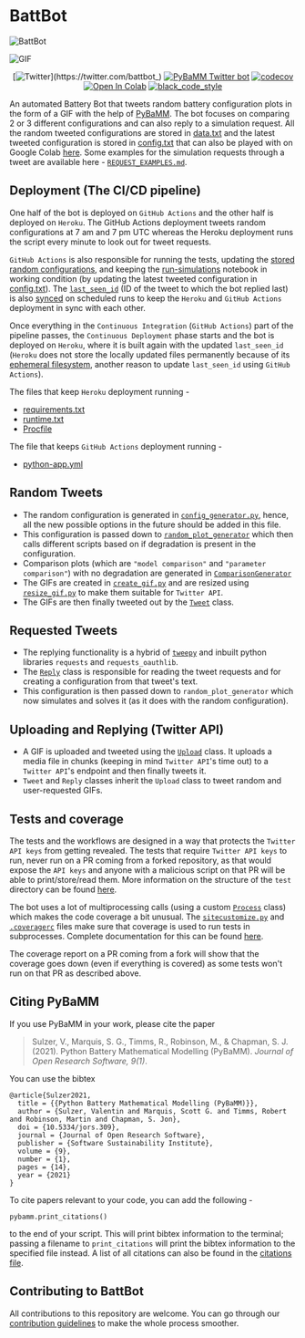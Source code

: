 # BattBot

![BattBot](https://user-images.githubusercontent.com/21146187/139149748-4e4b1bd3-3845-444d-b7d1-8a8a34696005.jpeg)

![GIF](https://miro.medium.com/max/788/1*z_AwTGIVYneAzpzwPUGDxw.gif)
  
<div align="center">
  
  [![Twitter](https://img.shields.io/twitter/url/https/twitter.com/battbot_.svg?style=social&label=Follow%20@battbot_)](https://twitter.com/battbot_)
  [![PyBaMM Twitter bot](https://github.com/pybamm-team/BattBot/actions/workflows/ci.yml/badge.svg)](https://github.com/pybamm-team/BattBot/actions/workflows/ci.yml)
  [![codecov](https://codecov.io/gh/pybamm-team/BattBot/branch/main/graph/badge.svg?token=6wEJ6AiiGG)](https://codecov.io/gh/pybamm-team/BattBot)
  [![Open In Colab](https://colab.research.google.com/assets/colab-badge.svg)](https://colab.research.google.com/github/pybamm-team/BattBot/blob/main/)
  [![black_code_style](https://img.shields.io/badge/code%20style-black-000000.svg)](https://github.com/ambv/black)

</div>

An automated Battery Bot that tweets random battery configuration plots in the form of a GIF with the help of [PyBaMM](https://github.com/pybamm-team/PyBaMM). The bot focuses on comparing 2 or 3 different configurations and can also reply to a simulation request. All the random tweeted configurations are stored in [data.txt](https://github.com/pybamm-team/BattBot/blob/main/bot/data.txt) and the latest tweeted configuration is stored in [config.txt](https://github.com/pybamm-team/BattBot/blob/main/bot/config.txt) that can also be played with on Google Colab [here](https://colab.research.google.com/github/pybamm-team/BattBot/blob/main/bot/run-simulation.ipynb). Some examples for the simulation requests through a tweet are available here - [`REQUEST_EXAMPLES.md`](https://github.com/pybamm-team/BattBot/blob/main/REQUEST_EXAMPLES.md).

## Deployment (The CI/CD pipeline)

One half of the bot is deployed on `GitHub Actions` and the other half is deployed on `Heroku`. The GitHub Actions deployment tweets random configurations at 7 am and 7 pm UTC whereas the Heroku deployment runs the script every minute to look out for tweet requests. 

`GitHub Actions` is also responsible for running the tests, updating the [stored random configurations](https://github.com/pybamm-team/BattBot/blob/main/bot/data.txt), and keeping the [run-simulations](https://colab.research.google.com/github/pybamm-team/BattBot/blob/main/bot/run-simulation.ipynb) notebook in working condition (by updating the latest tweeted configuration in [config.txt](https://github.com/pybamm-team/BattBot/blob/main/bot/config.txt)). The [`last_seen_id`](https://github.com/pybamm-team/BattBot/blob/main/bot/last_seen_id.txt) (ID of the tweet to which the bot replied last) is also [synced](https://github.com/pybamm-team/BattBot/blob/main/bot/twitter_api/sync_last_seen_id.py#L20) on scheduled runs to keep the `Heroku` and `GitHub Actions` deployment in sync with each other.

Once everything in the `Continuous Integration` (`GitHub Actions`) part of the pipeline passes, the `Continuous Deployment` phase starts and the bot is deployed on `Heroku`, where it is built again with the updated `last_seen_id` (`Heroku` does not store the locally updated files permanently because of its [ephemeral filesystem](https://devcenter.heroku.com/articles/active-storage-on-heroku#ephemeral-disk), another reason to update `last_seen_id` using `GitHub Actions`).

The files that keep `Heroku` deployment running -
 - [requirements.txt](https://github.com/pybamm-team/BattBot/blob/main/requirements.txt)
 - [runtime.txt](https://github.com/pybamm-team/BattBot/blob/main/runtime.txt)
 - [Procfile](https://github.com/pybamm-team/BattBot/blob/main/Procfile)
   
The file that keeps `GitHub Actions` deployment running -
 - [python-app.yml](https://github.com/pybamm-team/BattBot/blob/main/.github/workflows/python-app.yml)

## Random Tweets

 - The random configuration is generated in [`config_generator.py`](https://github.com/pybamm-team/BattBot/blob/main/bot/plotting/config_generator.py), hence, all the new possible options in the future should be added in this file.
 - This configuration is passed down to [`random_plot_generator`](https://github.com/pybamm-team/BattBot/blob/main/bot/plotting/random_plot_generator.py#L9) which then calls different scripts based on if degradation is present in the configuration.
 - Comparison plots (which are `"model comparison"` and `"parameter comparison"`) with no degradation are generated in [`ComparisonGenerator`](https://github.com/pybamm-team/BattBot/blob/main/bot/plotting/comparison_generator.py#L7)
 - The GIFs are created in [`create_gif.py`](https://github.com/pybamm-team/BattBot/blob/main/bot/plotting/create_gif.py#L9) and are resized using [`resize_gif.py`](https://github.com/pybamm-team/BattBot/blob/main/bot/utils/resize_gif.py#L5) to make them suitable for `Twitter API`.
 - The GIFs are then finally tweeted out by the [`Tweet`](https://github.com/pybamm-team/BattBot/blob/main/bot/twitter_api/tweet_plot.py#L13) class.

## Requested Tweets

 - The replying functionality is a hybrid of [`tweepy`](https://docs.tweepy.org/en/stable/) and inbuilt python libraries `requests` and `requests_oauthlib`.
 - The [`Reply`](https://github.com/pybamm-team/BattBot/blob/main/bot/twitter_api/tweet_reply.py#L11) class is responsible for reading the tweet requests and for creating a configuration from that tweet's text.
 - This configuration is then passed down to `random_plot_generator` which now simulates and solves it (as it does with the random configuration).

## Uploading and Replying (Twitter API)

 - A GIF is uploaded and tweeted using the [`Upload`](https://github.com/pybamm-team/BattBot/blob/main/bot/twitter_api/upload.py#L13) class. It uploads a media file in chunks (keeping in mind `Twitter API`'s time out) to a `Twitter API`'s endpoint and then finally tweets it.
 - `Tweet` and `Reply` classes inherit the `Upload` class to tweet random and user-requested GIFs.

## Tests and coverage

The tests and the workflows are designed in a way that protects the `Twitter API keys` from getting revealed. The tests that require `Twitter API keys` to run, never run on a PR coming from a forked repository, as that would expose the `API keys` and anyone with a malicious script on that PR will be able to print/store/read them. More information on the structure of the `test` directory can be found [here](https://github.com/pybamm-team/BattBot/blob/main/CONTRIBUTING.md#testing).

The bot uses a lot of multiprocessing calls (using a custom [`Process`](https://github.com/pybamm-team/BattBot/blob/main/bot/utils/custom_process.py#L6) class) which makes the code coverage a bit unusual. The [`sitecustomize.py`](https://github.com/pybamm-team/BattBot/blob/main/sitecustomize.py) and [`.coveragerc`](https://github.com/pybamm-team/BattBot/blob/main/.coveragerc) files make sure that coverage is used to run tests in subprocesses. Complete documentation for this can be found [here](https://coverage.readthedocs.io/en/coverage-5.5/subprocess.html).

The coverage report on a PR coming from a fork will show that the coverage goes down (even if everything is covered) as some tests won't run on that PR as described above.

## Citing PyBaMM

If you use PyBaMM in your work, please cite the paper

> Sulzer, V., Marquis, S. G., Timms, R., Robinson, M., & Chapman, S. J. (2021). Python Battery Mathematical Modelling (PyBaMM). _Journal of Open Research Software, 9(1)_.

You can use the bibtex

```
@article{Sulzer2021,
  title = {{Python Battery Mathematical Modelling (PyBaMM)}},
  author = {Sulzer, Valentin and Marquis, Scott G. and Timms, Robert and Robinson, Martin and Chapman, S. Jon},
  doi = {10.5334/jors.309},
  journal = {Journal of Open Research Software},
  publisher = {Software Sustainability Institute},
  volume = {9},
  number = {1},
  pages = {14},
  year = {2021}
}
```

To cite papers relevant to your code, you can add the following -

```python3
pybamm.print_citations()
```

to the end of your script. This will print bibtex information to the terminal; passing a filename to `print_citations` will print the bibtex information to the specified file instead. A list of all citations can also be found in the [citations file](https://github.com/pybamm-team/PyBaMM/blob/develop/pybamm/CITATIONS.txt).

## Contributing to BattBot

All contributions to this repository are welcome. You can go through our [contribution guidelines](https://github.com/pybamm-team/BattBot/blob/main/CONTRIBUTING.md) to make the whole process smoother.
